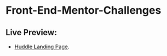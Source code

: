 # Front-End-Mentor-Challenges

## Live Preview:

  - [Huddle Landing Page](https://huddle-challenge-mentor.netlify.app/).
